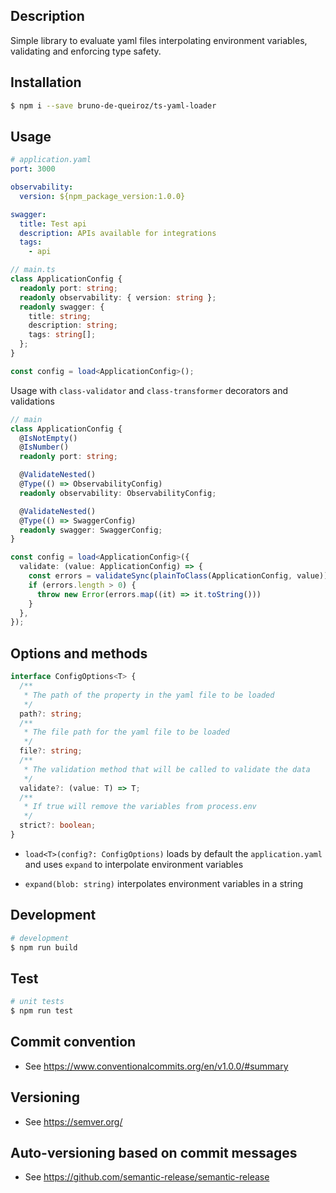 ## Description

Simple library to evaluate yaml files interpolating environment variables, validating and enforcing type safety.

## Installation
```bash
$ npm i --save bruno-de-queiroz/ts-yaml-loader
```

## Usage

```yaml
# application.yaml
port: 3000

observability:
  version: ${npm_package_version:1.0.0}

swagger:
  title: Test api
  description: APIs available for integrations
  tags:
    - api
```
```typescript
// main.ts
class ApplicationConfig {
  readonly port: string;
  readonly observability: { version: string };
  readonly swagger: {
    title: string;
    description: string;
    tags: string[];
  };
}

const config = load<ApplicationConfig>();
```

Usage with `class-validator` and `class-transformer` decorators and validations
```typescript
// main
class ApplicationConfig {
  @IsNotEmpty()
  @IsNumber()
  readonly port: string;

  @ValidateNested()
  @Type(() => ObservabilityConfig)
  readonly observability: ObservabilityConfig;

  @ValidateNested()
  @Type(() => SwaggerConfig)
  readonly swagger: SwaggerConfig;
}

const config = load<ApplicationConfig>({
  validate: (value: ApplicationConfig) => {
    const errors = validateSync(plainToClass(ApplicationConfig, value));
    if (errors.length > 0) {
      throw new Error(errors.map((it) => it.toString()))
    }
  },
});
```
## Options and methods

```typescript
interface ConfigOptions<T> {
  /**
   * The path of the property in the yaml file to be loaded
   */
  path?: string;
  /**
   * The file path for the yaml file to be loaded
   */
  file?: string;
  /**
   * The validation method that will be called to validate the data
   */
  validate?: (value: T) => T;
  /**
   * If true will remove the variables from process.env
   */
  strict?: boolean;
}
```

* `load<T>(config?: ConfigOptions)` loads by default the `application.yaml` and uses `expand` to interpolate environment variables

* `expand(blob: string)` interpolates environment variables in a string

## Development

```bash
# development
$ npm run build
```

## Test

```bash
# unit tests
$ npm run test
```

## Commit convention

- See https://www.conventionalcommits.org/en/v1.0.0/#summary

## Versioning

- See https://semver.org/

## Auto-versioning based on commit messages

- See https://github.com/semantic-release/semantic-release
